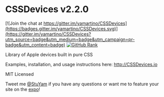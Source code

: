 CSSDevices v2.2.0
==========

[![Join the chat at https://gitter.im/yamartino/CSSDevices](https://badges.gitter.im/yamartino/CSSDevices.svg)](https://gitter.im/yamartino/CSSDevices?utm_source=badge&utm_medium=badge&utm_campaign=pr-badge&utm_content=badge)
[![GitHub Rank](https://reporank.com/yamartino/CSSDevices)](https://reporank.com)

Library of Apple devices built in pure CSS

Examples, installation, and usage instructions here: http://CSSDevices.io

MIT Licensed

Tweet me [@StuYam](https://twitter.com/StuYam) if you have any questions or want me to feature your site on the [expo](http://cssdevices.io/expo.html)!
